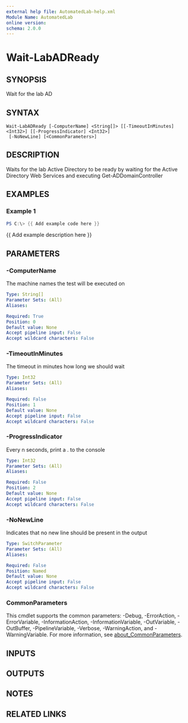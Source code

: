 ```yaml
---
external help file: AutomatedLab-help.xml
Module Name: AutomatedLab
online version:
schema: 2.0.0
---
```


# Wait-LabADReady

## SYNOPSIS
Wait for the lab AD

## SYNTAX

```
Wait-LabADReady [-ComputerName] <String[]> [[-TimeoutInMinutes] <Int32>] [[-ProgressIndicator] <Int32>]
 [-NoNewLine] [<CommonParameters>]
```

## DESCRIPTION
Waits for the lab Active Directory to be ready by waiting for the Active Directory Web Services and executing Get-ADDomainController

## EXAMPLES

### Example 1
```powershell
PS C:\> {{ Add example code here }}
```

{{ Add example description here }}

## PARAMETERS

### -ComputerName
The machine names the test will be executed on

```yaml
Type: String[]
Parameter Sets: (All)
Aliases:

Required: True
Position: 0
Default value: None
Accept pipeline input: False
Accept wildcard characters: False
```

### -TimeoutInMinutes
The timeout in minutes how long we should wait

```yaml
Type: Int32
Parameter Sets: (All)
Aliases:

Required: False
Position: 1
Default value: None
Accept pipeline input: False
Accept wildcard characters: False
```

### -ProgressIndicator
Every n seconds, print a . to the console

```yaml
Type: Int32
Parameter Sets: (All)
Aliases:

Required: False
Position: 2
Default value: None
Accept pipeline input: False
Accept wildcard characters: False
```

### -NoNewLine
Indicates that no new line should be present in the output

```yaml
Type: SwitchParameter
Parameter Sets: (All)
Aliases:

Required: False
Position: Named
Default value: None
Accept pipeline input: False
Accept wildcard characters: False
```

### CommonParameters
This cmdlet supports the common parameters: -Debug, -ErrorAction, -ErrorVariable, -InformationAction, -InformationVariable, -OutVariable, -OutBuffer, -PipelineVariable, -Verbose, -WarningAction, and -WarningVariable. For more information, see [about_CommonParameters](http://go.microsoft.com/fwlink/?LinkID=113216).

## INPUTS

## OUTPUTS

## NOTES

## RELATED LINKS
